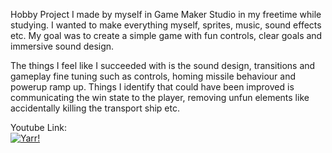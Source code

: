 Hobby Project I made by myself in Game Maker Studio in my freetime while studying.
I wanted to make everything myself, sprites, music, sound effects etc.
My goal was to create a simple game with fun controls, clear goals and immersive sound design.

The things I feel like I succeeded with is the sound design, transitions and gameplay fine tuning such as controls, homing missile behaviour and powerup ramp up.
Things I identify that could have been improved is communicating the win state to the player, removing unfun elements like accidentally killing the transport ship etc.

Youtube Link:<br>
[![Yarr!](https://i.ytimg.com/an_webp/Dzvv4iY-zBg/mqdefault_6s.webp?du=3000&sqp=CKiQhY8G&rs=AOn4CLC0Whe-0dkQyjxKALqRvrz2-4GlmA)](https://youtu.be/Dzvv4iY-zBg)
